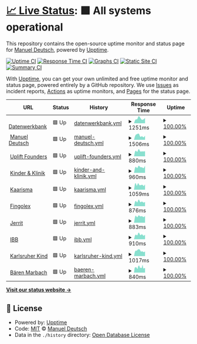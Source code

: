 # [📈 Live Status](https://manueldeutsch.github.io/upptime): <!--live status--> **🟩 All systems operational**

This repository contains the open-source uptime monitor and status page for [Manuel Deutsch](https://www.manuel-deutsch.de/?likes=github), powered by [Upptime](https://github.com/upptime/upptime).

[![Uptime CI](https://github.com/manueldeutsch/upptime/workflows/Uptime%20CI/badge.svg)](https://github.com/manueldeutsch/upptime/actions?query=workflow%3A%22Uptime+CI%22)
[![Response Time CI](https://github.com/manueldeutsch/upptime/workflows/Response%20Time%20CI/badge.svg)](https://github.com/manueldeutsch/upptime/actions?query=workflow%3A%22Response+Time+CI%22)
[![Graphs CI](https://github.com/manueldeutsch/upptime/workflows/Graphs%20CI/badge.svg)](https://github.com/manueldeutsch/upptime/actions?query=workflow%3A%22Graphs+CI%22)
[![Static Site CI](https://github.com/manueldeutsch/upptime/workflows/Static%20Site%20CI/badge.svg)](https://github.com/manueldeutsch/upptime/actions?query=workflow%3A%22Static+Site+CI%22)
[![Summary CI](https://github.com/manueldeutsch/upptime/workflows/Summary%20CI/badge.svg)](https://github.com/manueldeutsch/upptime/actions?query=workflow%3A%22Summary+CI%22)

With [Upptime](https://upptime.js.org), you can get your own unlimited and free uptime monitor and status page, powered entirely by a GitHub repository. We use [Issues](https://github.com/manueldeutsch/upptime/issues) as incident reports, [Actions](https://github.com/manueldeutsch/upptime/actions) as uptime monitors, and [Pages](https://manueldeutsch.github.io/upptime) for the status page.

<!--start: status pages-->
<!-- This summary is generated by Upptime (https://github.com/upptime/upptime) -->
<!-- Do not edit this manually, your changes will be overwritten -->
<!-- prettier-ignore -->
| URL | Status | History | Response Time | Uptime |
| --- | ------ | ------- | ------------- | ------ |
| <img alt="" src="https://icons.duckduckgo.com/ip3/www.datenwerkbank.de.ico" height="13"> [Datenwerkbank](https://www.datenwerkbank.de) | 🟩 Up | [datenwerkbank.yml](https://github.com/manueldeutsch/upptime/commits/HEAD/history/datenwerkbank.yml) | <details><summary><img alt="Response time graph" src="./graphs/datenwerkbank/response-time-week.png" height="20"> 1251ms</summary><br><a href="https://status.datenwerkbank.de/history/datenwerkbank"><img alt="Response time 1344" src="https://img.shields.io/endpoint?url=https%3A%2F%2Fraw.githubusercontent.com%2Fmanueldeutsch%2Fupptime%2FHEAD%2Fapi%2Fdatenwerkbank%2Fresponse-time.json"></a><br><a href="https://status.datenwerkbank.de/history/datenwerkbank"><img alt="24-hour response time 1725" src="https://img.shields.io/endpoint?url=https%3A%2F%2Fraw.githubusercontent.com%2Fmanueldeutsch%2Fupptime%2FHEAD%2Fapi%2Fdatenwerkbank%2Fresponse-time-day.json"></a><br><a href="https://status.datenwerkbank.de/history/datenwerkbank"><img alt="7-day response time 1251" src="https://img.shields.io/endpoint?url=https%3A%2F%2Fraw.githubusercontent.com%2Fmanueldeutsch%2Fupptime%2FHEAD%2Fapi%2Fdatenwerkbank%2Fresponse-time-week.json"></a><br><a href="https://status.datenwerkbank.de/history/datenwerkbank"><img alt="30-day response time 1031" src="https://img.shields.io/endpoint?url=https%3A%2F%2Fraw.githubusercontent.com%2Fmanueldeutsch%2Fupptime%2FHEAD%2Fapi%2Fdatenwerkbank%2Fresponse-time-month.json"></a><br><a href="https://status.datenwerkbank.de/history/datenwerkbank"><img alt="1-year response time 1417" src="https://img.shields.io/endpoint?url=https%3A%2F%2Fraw.githubusercontent.com%2Fmanueldeutsch%2Fupptime%2FHEAD%2Fapi%2Fdatenwerkbank%2Fresponse-time-year.json"></a></details> | <details><summary><a href="https://status.datenwerkbank.de/history/datenwerkbank">100.00%</a></summary><a href="https://status.datenwerkbank.de/history/datenwerkbank"><img alt="All-time uptime 99.81%" src="https://img.shields.io/endpoint?url=https%3A%2F%2Fraw.githubusercontent.com%2Fmanueldeutsch%2Fupptime%2FHEAD%2Fapi%2Fdatenwerkbank%2Fuptime.json"></a><br><a href="https://status.datenwerkbank.de/history/datenwerkbank"><img alt="24-hour uptime 100.00%" src="https://img.shields.io/endpoint?url=https%3A%2F%2Fraw.githubusercontent.com%2Fmanueldeutsch%2Fupptime%2FHEAD%2Fapi%2Fdatenwerkbank%2Fuptime-day.json"></a><br><a href="https://status.datenwerkbank.de/history/datenwerkbank"><img alt="7-day uptime 100.00%" src="https://img.shields.io/endpoint?url=https%3A%2F%2Fraw.githubusercontent.com%2Fmanueldeutsch%2Fupptime%2FHEAD%2Fapi%2Fdatenwerkbank%2Fuptime-week.json"></a><br><a href="https://status.datenwerkbank.de/history/datenwerkbank"><img alt="30-day uptime 100.00%" src="https://img.shields.io/endpoint?url=https%3A%2F%2Fraw.githubusercontent.com%2Fmanueldeutsch%2Fupptime%2FHEAD%2Fapi%2Fdatenwerkbank%2Fuptime-month.json"></a><br><a href="https://status.datenwerkbank.de/history/datenwerkbank"><img alt="1-year uptime 99.56%" src="https://img.shields.io/endpoint?url=https%3A%2F%2Fraw.githubusercontent.com%2Fmanueldeutsch%2Fupptime%2FHEAD%2Fapi%2Fdatenwerkbank%2Fuptime-year.json"></a></details>
| <img alt="" src="https://icons.duckduckgo.com/ip3/www.manuel-deutsch.de.ico" height="13"> [Manuel Deutsch](https://www.manuel-deutsch.de) | 🟩 Up | [manuel-deutsch.yml](https://github.com/manueldeutsch/upptime/commits/HEAD/history/manuel-deutsch.yml) | <details><summary><img alt="Response time graph" src="./graphs/manuel-deutsch/response-time-week.png" height="20"> 1506ms</summary><br><a href="https://status.datenwerkbank.de/history/manuel-deutsch"><img alt="Response time 1630" src="https://img.shields.io/endpoint?url=https%3A%2F%2Fraw.githubusercontent.com%2Fmanueldeutsch%2Fupptime%2FHEAD%2Fapi%2Fmanuel-deutsch%2Fresponse-time.json"></a><br><a href="https://status.datenwerkbank.de/history/manuel-deutsch"><img alt="24-hour response time 2287" src="https://img.shields.io/endpoint?url=https%3A%2F%2Fraw.githubusercontent.com%2Fmanueldeutsch%2Fupptime%2FHEAD%2Fapi%2Fmanuel-deutsch%2Fresponse-time-day.json"></a><br><a href="https://status.datenwerkbank.de/history/manuel-deutsch"><img alt="7-day response time 1506" src="https://img.shields.io/endpoint?url=https%3A%2F%2Fraw.githubusercontent.com%2Fmanueldeutsch%2Fupptime%2FHEAD%2Fapi%2Fmanuel-deutsch%2Fresponse-time-week.json"></a><br><a href="https://status.datenwerkbank.de/history/manuel-deutsch"><img alt="30-day response time 1400" src="https://img.shields.io/endpoint?url=https%3A%2F%2Fraw.githubusercontent.com%2Fmanueldeutsch%2Fupptime%2FHEAD%2Fapi%2Fmanuel-deutsch%2Fresponse-time-month.json"></a><br><a href="https://status.datenwerkbank.de/history/manuel-deutsch"><img alt="1-year response time 1630" src="https://img.shields.io/endpoint?url=https%3A%2F%2Fraw.githubusercontent.com%2Fmanueldeutsch%2Fupptime%2FHEAD%2Fapi%2Fmanuel-deutsch%2Fresponse-time-year.json"></a></details> | <details><summary><a href="https://status.datenwerkbank.de/history/manuel-deutsch">100.00%</a></summary><a href="https://status.datenwerkbank.de/history/manuel-deutsch"><img alt="All-time uptime 99.98%" src="https://img.shields.io/endpoint?url=https%3A%2F%2Fraw.githubusercontent.com%2Fmanueldeutsch%2Fupptime%2FHEAD%2Fapi%2Fmanuel-deutsch%2Fuptime.json"></a><br><a href="https://status.datenwerkbank.de/history/manuel-deutsch"><img alt="24-hour uptime 100.00%" src="https://img.shields.io/endpoint?url=https%3A%2F%2Fraw.githubusercontent.com%2Fmanueldeutsch%2Fupptime%2FHEAD%2Fapi%2Fmanuel-deutsch%2Fuptime-day.json"></a><br><a href="https://status.datenwerkbank.de/history/manuel-deutsch"><img alt="7-day uptime 100.00%" src="https://img.shields.io/endpoint?url=https%3A%2F%2Fraw.githubusercontent.com%2Fmanueldeutsch%2Fupptime%2FHEAD%2Fapi%2Fmanuel-deutsch%2Fuptime-week.json"></a><br><a href="https://status.datenwerkbank.de/history/manuel-deutsch"><img alt="30-day uptime 100.00%" src="https://img.shields.io/endpoint?url=https%3A%2F%2Fraw.githubusercontent.com%2Fmanueldeutsch%2Fupptime%2FHEAD%2Fapi%2Fmanuel-deutsch%2Fuptime-month.json"></a><br><a href="https://status.datenwerkbank.de/history/manuel-deutsch"><img alt="1-year uptime 99.98%" src="https://img.shields.io/endpoint?url=https%3A%2F%2Fraw.githubusercontent.com%2Fmanueldeutsch%2Fupptime%2FHEAD%2Fapi%2Fmanuel-deutsch%2Fuptime-year.json"></a></details>
| <img alt="" src="https://icons.duckduckgo.com/ip3/upliftfounders.com.ico" height="13"> [Uplift Founders](https://upliftfounders.com) | 🟩 Up | [uplift-founders.yml](https://github.com/manueldeutsch/upptime/commits/HEAD/history/uplift-founders.yml) | <details><summary><img alt="Response time graph" src="./graphs/uplift-founders/response-time-week.png" height="20"> 880ms</summary><br><a href="https://status.datenwerkbank.de/history/uplift-founders"><img alt="Response time 915" src="https://img.shields.io/endpoint?url=https%3A%2F%2Fraw.githubusercontent.com%2Fmanueldeutsch%2Fupptime%2FHEAD%2Fapi%2Fuplift-founders%2Fresponse-time.json"></a><br><a href="https://status.datenwerkbank.de/history/uplift-founders"><img alt="24-hour response time 1152" src="https://img.shields.io/endpoint?url=https%3A%2F%2Fraw.githubusercontent.com%2Fmanueldeutsch%2Fupptime%2FHEAD%2Fapi%2Fuplift-founders%2Fresponse-time-day.json"></a><br><a href="https://status.datenwerkbank.de/history/uplift-founders"><img alt="7-day response time 880" src="https://img.shields.io/endpoint?url=https%3A%2F%2Fraw.githubusercontent.com%2Fmanueldeutsch%2Fupptime%2FHEAD%2Fapi%2Fuplift-founders%2Fresponse-time-week.json"></a><br><a href="https://status.datenwerkbank.de/history/uplift-founders"><img alt="30-day response time 876" src="https://img.shields.io/endpoint?url=https%3A%2F%2Fraw.githubusercontent.com%2Fmanueldeutsch%2Fupptime%2FHEAD%2Fapi%2Fuplift-founders%2Fresponse-time-month.json"></a><br><a href="https://status.datenwerkbank.de/history/uplift-founders"><img alt="1-year response time 915" src="https://img.shields.io/endpoint?url=https%3A%2F%2Fraw.githubusercontent.com%2Fmanueldeutsch%2Fupptime%2FHEAD%2Fapi%2Fuplift-founders%2Fresponse-time-year.json"></a></details> | <details><summary><a href="https://status.datenwerkbank.de/history/uplift-founders">100.00%</a></summary><a href="https://status.datenwerkbank.de/history/uplift-founders"><img alt="All-time uptime 100.00%" src="https://img.shields.io/endpoint?url=https%3A%2F%2Fraw.githubusercontent.com%2Fmanueldeutsch%2Fupptime%2FHEAD%2Fapi%2Fuplift-founders%2Fuptime.json"></a><br><a href="https://status.datenwerkbank.de/history/uplift-founders"><img alt="24-hour uptime 100.00%" src="https://img.shields.io/endpoint?url=https%3A%2F%2Fraw.githubusercontent.com%2Fmanueldeutsch%2Fupptime%2FHEAD%2Fapi%2Fuplift-founders%2Fuptime-day.json"></a><br><a href="https://status.datenwerkbank.de/history/uplift-founders"><img alt="7-day uptime 100.00%" src="https://img.shields.io/endpoint?url=https%3A%2F%2Fraw.githubusercontent.com%2Fmanueldeutsch%2Fupptime%2FHEAD%2Fapi%2Fuplift-founders%2Fuptime-week.json"></a><br><a href="https://status.datenwerkbank.de/history/uplift-founders"><img alt="30-day uptime 100.00%" src="https://img.shields.io/endpoint?url=https%3A%2F%2Fraw.githubusercontent.com%2Fmanueldeutsch%2Fupptime%2FHEAD%2Fapi%2Fuplift-founders%2Fuptime-month.json"></a><br><a href="https://status.datenwerkbank.de/history/uplift-founders"><img alt="1-year uptime 100.00%" src="https://img.shields.io/endpoint?url=https%3A%2F%2Fraw.githubusercontent.com%2Fmanueldeutsch%2Fupptime%2FHEAD%2Fapi%2Fuplift-founders%2Fuptime-year.json"></a></details>
| <img alt="" src="https://icons.duckduckgo.com/ip3/www.kinder-und-klinik.de.ico" height="13"> [Kinder & Klinik](https://www.kinder-und-klinik.de) | 🟩 Up | [kinder-and-klinik.yml](https://github.com/manueldeutsch/upptime/commits/HEAD/history/kinder-and-klinik.yml) | <details><summary><img alt="Response time graph" src="./graphs/kinder-and-klinik/response-time-week.png" height="20"> 960ms</summary><br><a href="https://status.datenwerkbank.de/history/kinder-and-klinik"><img alt="Response time 889" src="https://img.shields.io/endpoint?url=https%3A%2F%2Fraw.githubusercontent.com%2Fmanueldeutsch%2Fupptime%2FHEAD%2Fapi%2Fkinder-and-klinik%2Fresponse-time.json"></a><br><a href="https://status.datenwerkbank.de/history/kinder-and-klinik"><img alt="24-hour response time 1154" src="https://img.shields.io/endpoint?url=https%3A%2F%2Fraw.githubusercontent.com%2Fmanueldeutsch%2Fupptime%2FHEAD%2Fapi%2Fkinder-and-klinik%2Fresponse-time-day.json"></a><br><a href="https://status.datenwerkbank.de/history/kinder-and-klinik"><img alt="7-day response time 960" src="https://img.shields.io/endpoint?url=https%3A%2F%2Fraw.githubusercontent.com%2Fmanueldeutsch%2Fupptime%2FHEAD%2Fapi%2Fkinder-and-klinik%2Fresponse-time-week.json"></a><br><a href="https://status.datenwerkbank.de/history/kinder-and-klinik"><img alt="30-day response time 904" src="https://img.shields.io/endpoint?url=https%3A%2F%2Fraw.githubusercontent.com%2Fmanueldeutsch%2Fupptime%2FHEAD%2Fapi%2Fkinder-and-klinik%2Fresponse-time-month.json"></a><br><a href="https://status.datenwerkbank.de/history/kinder-and-klinik"><img alt="1-year response time 889" src="https://img.shields.io/endpoint?url=https%3A%2F%2Fraw.githubusercontent.com%2Fmanueldeutsch%2Fupptime%2FHEAD%2Fapi%2Fkinder-and-klinik%2Fresponse-time-year.json"></a></details> | <details><summary><a href="https://status.datenwerkbank.de/history/kinder-and-klinik">100.00%</a></summary><a href="https://status.datenwerkbank.de/history/kinder-and-klinik"><img alt="All-time uptime 99.99%" src="https://img.shields.io/endpoint?url=https%3A%2F%2Fraw.githubusercontent.com%2Fmanueldeutsch%2Fupptime%2FHEAD%2Fapi%2Fkinder-and-klinik%2Fuptime.json"></a><br><a href="https://status.datenwerkbank.de/history/kinder-and-klinik"><img alt="24-hour uptime 100.00%" src="https://img.shields.io/endpoint?url=https%3A%2F%2Fraw.githubusercontent.com%2Fmanueldeutsch%2Fupptime%2FHEAD%2Fapi%2Fkinder-and-klinik%2Fuptime-day.json"></a><br><a href="https://status.datenwerkbank.de/history/kinder-and-klinik"><img alt="7-day uptime 100.00%" src="https://img.shields.io/endpoint?url=https%3A%2F%2Fraw.githubusercontent.com%2Fmanueldeutsch%2Fupptime%2FHEAD%2Fapi%2Fkinder-and-klinik%2Fuptime-week.json"></a><br><a href="https://status.datenwerkbank.de/history/kinder-and-klinik"><img alt="30-day uptime 100.00%" src="https://img.shields.io/endpoint?url=https%3A%2F%2Fraw.githubusercontent.com%2Fmanueldeutsch%2Fupptime%2FHEAD%2Fapi%2Fkinder-and-klinik%2Fuptime-month.json"></a><br><a href="https://status.datenwerkbank.de/history/kinder-and-klinik"><img alt="1-year uptime 99.99%" src="https://img.shields.io/endpoint?url=https%3A%2F%2Fraw.githubusercontent.com%2Fmanueldeutsch%2Fupptime%2FHEAD%2Fapi%2Fkinder-and-klinik%2Fuptime-year.json"></a></details>
| <img alt="" src="https://icons.duckduckgo.com/ip3/www.kaarisma.de.ico" height="13"> [Kaarisma](https://www.kaarisma.de) | 🟩 Up | [kaarisma.yml](https://github.com/manueldeutsch/upptime/commits/HEAD/history/kaarisma.yml) | <details><summary><img alt="Response time graph" src="./graphs/kaarisma/response-time-week.png" height="20"> 1059ms</summary><br><a href="https://status.datenwerkbank.de/history/kaarisma"><img alt="Response time 1287" src="https://img.shields.io/endpoint?url=https%3A%2F%2Fraw.githubusercontent.com%2Fmanueldeutsch%2Fupptime%2FHEAD%2Fapi%2Fkaarisma%2Fresponse-time.json"></a><br><a href="https://status.datenwerkbank.de/history/kaarisma"><img alt="24-hour response time 1365" src="https://img.shields.io/endpoint?url=https%3A%2F%2Fraw.githubusercontent.com%2Fmanueldeutsch%2Fupptime%2FHEAD%2Fapi%2Fkaarisma%2Fresponse-time-day.json"></a><br><a href="https://status.datenwerkbank.de/history/kaarisma"><img alt="7-day response time 1059" src="https://img.shields.io/endpoint?url=https%3A%2F%2Fraw.githubusercontent.com%2Fmanueldeutsch%2Fupptime%2FHEAD%2Fapi%2Fkaarisma%2Fresponse-time-week.json"></a><br><a href="https://status.datenwerkbank.de/history/kaarisma"><img alt="30-day response time 1075" src="https://img.shields.io/endpoint?url=https%3A%2F%2Fraw.githubusercontent.com%2Fmanueldeutsch%2Fupptime%2FHEAD%2Fapi%2Fkaarisma%2Fresponse-time-month.json"></a><br><a href="https://status.datenwerkbank.de/history/kaarisma"><img alt="1-year response time 1369" src="https://img.shields.io/endpoint?url=https%3A%2F%2Fraw.githubusercontent.com%2Fmanueldeutsch%2Fupptime%2FHEAD%2Fapi%2Fkaarisma%2Fresponse-time-year.json"></a></details> | <details><summary><a href="https://status.datenwerkbank.de/history/kaarisma">100.00%</a></summary><a href="https://status.datenwerkbank.de/history/kaarisma"><img alt="All-time uptime 95.81%" src="https://img.shields.io/endpoint?url=https%3A%2F%2Fraw.githubusercontent.com%2Fmanueldeutsch%2Fupptime%2FHEAD%2Fapi%2Fkaarisma%2Fuptime.json"></a><br><a href="https://status.datenwerkbank.de/history/kaarisma"><img alt="24-hour uptime 100.00%" src="https://img.shields.io/endpoint?url=https%3A%2F%2Fraw.githubusercontent.com%2Fmanueldeutsch%2Fupptime%2FHEAD%2Fapi%2Fkaarisma%2Fuptime-day.json"></a><br><a href="https://status.datenwerkbank.de/history/kaarisma"><img alt="7-day uptime 100.00%" src="https://img.shields.io/endpoint?url=https%3A%2F%2Fraw.githubusercontent.com%2Fmanueldeutsch%2Fupptime%2FHEAD%2Fapi%2Fkaarisma%2Fuptime-week.json"></a><br><a href="https://status.datenwerkbank.de/history/kaarisma"><img alt="30-day uptime 100.00%" src="https://img.shields.io/endpoint?url=https%3A%2F%2Fraw.githubusercontent.com%2Fmanueldeutsch%2Fupptime%2FHEAD%2Fapi%2Fkaarisma%2Fuptime-month.json"></a><br><a href="https://status.datenwerkbank.de/history/kaarisma"><img alt="1-year uptime 92.87%" src="https://img.shields.io/endpoint?url=https%3A%2F%2Fraw.githubusercontent.com%2Fmanueldeutsch%2Fupptime%2FHEAD%2Fapi%2Fkaarisma%2Fuptime-year.json"></a></details>
| <img alt="" src="https://icons.duckduckgo.com/ip3/fingolex.com.ico" height="13"> [Fingolex](https://fingolex.com) | 🟩 Up | [fingolex.yml](https://github.com/manueldeutsch/upptime/commits/HEAD/history/fingolex.yml) | <details><summary><img alt="Response time graph" src="./graphs/fingolex/response-time-week.png" height="20"> 876ms</summary><br><a href="https://status.datenwerkbank.de/history/fingolex"><img alt="Response time 952" src="https://img.shields.io/endpoint?url=https%3A%2F%2Fraw.githubusercontent.com%2Fmanueldeutsch%2Fupptime%2FHEAD%2Fapi%2Ffingolex%2Fresponse-time.json"></a><br><a href="https://status.datenwerkbank.de/history/fingolex"><img alt="24-hour response time 1087" src="https://img.shields.io/endpoint?url=https%3A%2F%2Fraw.githubusercontent.com%2Fmanueldeutsch%2Fupptime%2FHEAD%2Fapi%2Ffingolex%2Fresponse-time-day.json"></a><br><a href="https://status.datenwerkbank.de/history/fingolex"><img alt="7-day response time 876" src="https://img.shields.io/endpoint?url=https%3A%2F%2Fraw.githubusercontent.com%2Fmanueldeutsch%2Fupptime%2FHEAD%2Fapi%2Ffingolex%2Fresponse-time-week.json"></a><br><a href="https://status.datenwerkbank.de/history/fingolex"><img alt="30-day response time 889" src="https://img.shields.io/endpoint?url=https%3A%2F%2Fraw.githubusercontent.com%2Fmanueldeutsch%2Fupptime%2FHEAD%2Fapi%2Ffingolex%2Fresponse-time-month.json"></a><br><a href="https://status.datenwerkbank.de/history/fingolex"><img alt="1-year response time 952" src="https://img.shields.io/endpoint?url=https%3A%2F%2Fraw.githubusercontent.com%2Fmanueldeutsch%2Fupptime%2FHEAD%2Fapi%2Ffingolex%2Fresponse-time-year.json"></a></details> | <details><summary><a href="https://status.datenwerkbank.de/history/fingolex">100.00%</a></summary><a href="https://status.datenwerkbank.de/history/fingolex"><img alt="All-time uptime 100.00%" src="https://img.shields.io/endpoint?url=https%3A%2F%2Fraw.githubusercontent.com%2Fmanueldeutsch%2Fupptime%2FHEAD%2Fapi%2Ffingolex%2Fuptime.json"></a><br><a href="https://status.datenwerkbank.de/history/fingolex"><img alt="24-hour uptime 100.00%" src="https://img.shields.io/endpoint?url=https%3A%2F%2Fraw.githubusercontent.com%2Fmanueldeutsch%2Fupptime%2FHEAD%2Fapi%2Ffingolex%2Fuptime-day.json"></a><br><a href="https://status.datenwerkbank.de/history/fingolex"><img alt="7-day uptime 100.00%" src="https://img.shields.io/endpoint?url=https%3A%2F%2Fraw.githubusercontent.com%2Fmanueldeutsch%2Fupptime%2FHEAD%2Fapi%2Ffingolex%2Fuptime-week.json"></a><br><a href="https://status.datenwerkbank.de/history/fingolex"><img alt="30-day uptime 100.00%" src="https://img.shields.io/endpoint?url=https%3A%2F%2Fraw.githubusercontent.com%2Fmanueldeutsch%2Fupptime%2FHEAD%2Fapi%2Ffingolex%2Fuptime-month.json"></a><br><a href="https://status.datenwerkbank.de/history/fingolex"><img alt="1-year uptime 100.00%" src="https://img.shields.io/endpoint?url=https%3A%2F%2Fraw.githubusercontent.com%2Fmanueldeutsch%2Fupptime%2FHEAD%2Fapi%2Ffingolex%2Fuptime-year.json"></a></details>
| <img alt="" src="https://icons.duckduckgo.com/ip3/www.jerritpeinelt.com.ico" height="13"> [Jerrit](https://www.jerritpeinelt.com) | 🟩 Up | [jerrit.yml](https://github.com/manueldeutsch/upptime/commits/HEAD/history/jerrit.yml) | <details><summary><img alt="Response time graph" src="./graphs/jerrit/response-time-week.png" height="20"> 883ms</summary><br><a href="https://status.datenwerkbank.de/history/jerrit"><img alt="Response time 912" src="https://img.shields.io/endpoint?url=https%3A%2F%2Fraw.githubusercontent.com%2Fmanueldeutsch%2Fupptime%2FHEAD%2Fapi%2Fjerrit%2Fresponse-time.json"></a><br><a href="https://status.datenwerkbank.de/history/jerrit"><img alt="24-hour response time 1075" src="https://img.shields.io/endpoint?url=https%3A%2F%2Fraw.githubusercontent.com%2Fmanueldeutsch%2Fupptime%2FHEAD%2Fapi%2Fjerrit%2Fresponse-time-day.json"></a><br><a href="https://status.datenwerkbank.de/history/jerrit"><img alt="7-day response time 883" src="https://img.shields.io/endpoint?url=https%3A%2F%2Fraw.githubusercontent.com%2Fmanueldeutsch%2Fupptime%2FHEAD%2Fapi%2Fjerrit%2Fresponse-time-week.json"></a><br><a href="https://status.datenwerkbank.de/history/jerrit"><img alt="30-day response time 1027" src="https://img.shields.io/endpoint?url=https%3A%2F%2Fraw.githubusercontent.com%2Fmanueldeutsch%2Fupptime%2FHEAD%2Fapi%2Fjerrit%2Fresponse-time-month.json"></a><br><a href="https://status.datenwerkbank.de/history/jerrit"><img alt="1-year response time 912" src="https://img.shields.io/endpoint?url=https%3A%2F%2Fraw.githubusercontent.com%2Fmanueldeutsch%2Fupptime%2FHEAD%2Fapi%2Fjerrit%2Fresponse-time-year.json"></a></details> | <details><summary><a href="https://status.datenwerkbank.de/history/jerrit">100.00%</a></summary><a href="https://status.datenwerkbank.de/history/jerrit"><img alt="All-time uptime 100.00%" src="https://img.shields.io/endpoint?url=https%3A%2F%2Fraw.githubusercontent.com%2Fmanueldeutsch%2Fupptime%2FHEAD%2Fapi%2Fjerrit%2Fuptime.json"></a><br><a href="https://status.datenwerkbank.de/history/jerrit"><img alt="24-hour uptime 100.00%" src="https://img.shields.io/endpoint?url=https%3A%2F%2Fraw.githubusercontent.com%2Fmanueldeutsch%2Fupptime%2FHEAD%2Fapi%2Fjerrit%2Fuptime-day.json"></a><br><a href="https://status.datenwerkbank.de/history/jerrit"><img alt="7-day uptime 100.00%" src="https://img.shields.io/endpoint?url=https%3A%2F%2Fraw.githubusercontent.com%2Fmanueldeutsch%2Fupptime%2FHEAD%2Fapi%2Fjerrit%2Fuptime-week.json"></a><br><a href="https://status.datenwerkbank.de/history/jerrit"><img alt="30-day uptime 100.00%" src="https://img.shields.io/endpoint?url=https%3A%2F%2Fraw.githubusercontent.com%2Fmanueldeutsch%2Fupptime%2FHEAD%2Fapi%2Fjerrit%2Fuptime-month.json"></a><br><a href="https://status.datenwerkbank.de/history/jerrit"><img alt="1-year uptime 100.00%" src="https://img.shields.io/endpoint?url=https%3A%2F%2Fraw.githubusercontent.com%2Fmanueldeutsch%2Fupptime%2FHEAD%2Fapi%2Fjerrit%2Fuptime-year.json"></a></details>
| <img alt="" src="https://icons.duckduckgo.com/ip3/ibb-woern.de.ico" height="13"> [IBB](https://ibb-woern.de) | 🟩 Up | [ibb.yml](https://github.com/manueldeutsch/upptime/commits/HEAD/history/ibb.yml) | <details><summary><img alt="Response time graph" src="./graphs/ibb/response-time-week.png" height="20"> 910ms</summary><br><a href="https://status.datenwerkbank.de/history/ibb"><img alt="Response time 1048" src="https://img.shields.io/endpoint?url=https%3A%2F%2Fraw.githubusercontent.com%2Fmanueldeutsch%2Fupptime%2FHEAD%2Fapi%2Fibb%2Fresponse-time.json"></a><br><a href="https://status.datenwerkbank.de/history/ibb"><img alt="24-hour response time 1246" src="https://img.shields.io/endpoint?url=https%3A%2F%2Fraw.githubusercontent.com%2Fmanueldeutsch%2Fupptime%2FHEAD%2Fapi%2Fibb%2Fresponse-time-day.json"></a><br><a href="https://status.datenwerkbank.de/history/ibb"><img alt="7-day response time 910" src="https://img.shields.io/endpoint?url=https%3A%2F%2Fraw.githubusercontent.com%2Fmanueldeutsch%2Fupptime%2FHEAD%2Fapi%2Fibb%2Fresponse-time-week.json"></a><br><a href="https://status.datenwerkbank.de/history/ibb"><img alt="30-day response time 917" src="https://img.shields.io/endpoint?url=https%3A%2F%2Fraw.githubusercontent.com%2Fmanueldeutsch%2Fupptime%2FHEAD%2Fapi%2Fibb%2Fresponse-time-month.json"></a><br><a href="https://status.datenwerkbank.de/history/ibb"><img alt="1-year response time 1048" src="https://img.shields.io/endpoint?url=https%3A%2F%2Fraw.githubusercontent.com%2Fmanueldeutsch%2Fupptime%2FHEAD%2Fapi%2Fibb%2Fresponse-time-year.json"></a></details> | <details><summary><a href="https://status.datenwerkbank.de/history/ibb">100.00%</a></summary><a href="https://status.datenwerkbank.de/history/ibb"><img alt="All-time uptime 99.97%" src="https://img.shields.io/endpoint?url=https%3A%2F%2Fraw.githubusercontent.com%2Fmanueldeutsch%2Fupptime%2FHEAD%2Fapi%2Fibb%2Fuptime.json"></a><br><a href="https://status.datenwerkbank.de/history/ibb"><img alt="24-hour uptime 100.00%" src="https://img.shields.io/endpoint?url=https%3A%2F%2Fraw.githubusercontent.com%2Fmanueldeutsch%2Fupptime%2FHEAD%2Fapi%2Fibb%2Fuptime-day.json"></a><br><a href="https://status.datenwerkbank.de/history/ibb"><img alt="7-day uptime 100.00%" src="https://img.shields.io/endpoint?url=https%3A%2F%2Fraw.githubusercontent.com%2Fmanueldeutsch%2Fupptime%2FHEAD%2Fapi%2Fibb%2Fuptime-week.json"></a><br><a href="https://status.datenwerkbank.de/history/ibb"><img alt="30-day uptime 100.00%" src="https://img.shields.io/endpoint?url=https%3A%2F%2Fraw.githubusercontent.com%2Fmanueldeutsch%2Fupptime%2FHEAD%2Fapi%2Fibb%2Fuptime-month.json"></a><br><a href="https://status.datenwerkbank.de/history/ibb"><img alt="1-year uptime 99.97%" src="https://img.shields.io/endpoint?url=https%3A%2F%2Fraw.githubusercontent.com%2Fmanueldeutsch%2Fupptime%2FHEAD%2Fapi%2Fibb%2Fuptime-year.json"></a></details>
| <img alt="" src="https://icons.duckduckgo.com/ip3/www.karlsruher-kind.de.ico" height="13"> [Karlsruher Kind](https://www.karlsruher-kind.de) | 🟩 Up | [karlsruher-kind.yml](https://github.com/manueldeutsch/upptime/commits/HEAD/history/karlsruher-kind.yml) | <details><summary><img alt="Response time graph" src="./graphs/karlsruher-kind/response-time-week.png" height="20"> 1017ms</summary><br><a href="https://status.datenwerkbank.de/history/karlsruher-kind"><img alt="Response time 1962" src="https://img.shields.io/endpoint?url=https%3A%2F%2Fraw.githubusercontent.com%2Fmanueldeutsch%2Fupptime%2FHEAD%2Fapi%2Fkarlsruher-kind%2Fresponse-time.json"></a><br><a href="https://status.datenwerkbank.de/history/karlsruher-kind"><img alt="24-hour response time 1237" src="https://img.shields.io/endpoint?url=https%3A%2F%2Fraw.githubusercontent.com%2Fmanueldeutsch%2Fupptime%2FHEAD%2Fapi%2Fkarlsruher-kind%2Fresponse-time-day.json"></a><br><a href="https://status.datenwerkbank.de/history/karlsruher-kind"><img alt="7-day response time 1017" src="https://img.shields.io/endpoint?url=https%3A%2F%2Fraw.githubusercontent.com%2Fmanueldeutsch%2Fupptime%2FHEAD%2Fapi%2Fkarlsruher-kind%2Fresponse-time-week.json"></a><br><a href="https://status.datenwerkbank.de/history/karlsruher-kind"><img alt="30-day response time 1080" src="https://img.shields.io/endpoint?url=https%3A%2F%2Fraw.githubusercontent.com%2Fmanueldeutsch%2Fupptime%2FHEAD%2Fapi%2Fkarlsruher-kind%2Fresponse-time-month.json"></a><br><a href="https://status.datenwerkbank.de/history/karlsruher-kind"><img alt="1-year response time 1611" src="https://img.shields.io/endpoint?url=https%3A%2F%2Fraw.githubusercontent.com%2Fmanueldeutsch%2Fupptime%2FHEAD%2Fapi%2Fkarlsruher-kind%2Fresponse-time-year.json"></a></details> | <details><summary><a href="https://status.datenwerkbank.de/history/karlsruher-kind">100.00%</a></summary><a href="https://status.datenwerkbank.de/history/karlsruher-kind"><img alt="All-time uptime 99.91%" src="https://img.shields.io/endpoint?url=https%3A%2F%2Fraw.githubusercontent.com%2Fmanueldeutsch%2Fupptime%2FHEAD%2Fapi%2Fkarlsruher-kind%2Fuptime.json"></a><br><a href="https://status.datenwerkbank.de/history/karlsruher-kind"><img alt="24-hour uptime 100.00%" src="https://img.shields.io/endpoint?url=https%3A%2F%2Fraw.githubusercontent.com%2Fmanueldeutsch%2Fupptime%2FHEAD%2Fapi%2Fkarlsruher-kind%2Fuptime-day.json"></a><br><a href="https://status.datenwerkbank.de/history/karlsruher-kind"><img alt="7-day uptime 100.00%" src="https://img.shields.io/endpoint?url=https%3A%2F%2Fraw.githubusercontent.com%2Fmanueldeutsch%2Fupptime%2FHEAD%2Fapi%2Fkarlsruher-kind%2Fuptime-week.json"></a><br><a href="https://status.datenwerkbank.de/history/karlsruher-kind"><img alt="30-day uptime 100.00%" src="https://img.shields.io/endpoint?url=https%3A%2F%2Fraw.githubusercontent.com%2Fmanueldeutsch%2Fupptime%2FHEAD%2Fapi%2Fkarlsruher-kind%2Fuptime-month.json"></a><br><a href="https://status.datenwerkbank.de/history/karlsruher-kind"><img alt="1-year uptime 99.94%" src="https://img.shields.io/endpoint?url=https%3A%2F%2Fraw.githubusercontent.com%2Fmanueldeutsch%2Fupptime%2FHEAD%2Fapi%2Fkarlsruher-kind%2Fuptime-year.json"></a></details>
| <img alt="" src="https://icons.duckduckgo.com/ip3/www.baeren-marbach.de.ico" height="13"> [Bären Marbach](https://www.baeren-marbach.de) | 🟩 Up | [baeren-marbach.yml](https://github.com/manueldeutsch/upptime/commits/HEAD/history/baeren-marbach.yml) | <details><summary><img alt="Response time graph" src="./graphs/baeren-marbach/response-time-week.png" height="20"> 840ms</summary><br><a href="https://status.datenwerkbank.de/history/baeren-marbach"><img alt="Response time 1129" src="https://img.shields.io/endpoint?url=https%3A%2F%2Fraw.githubusercontent.com%2Fmanueldeutsch%2Fupptime%2FHEAD%2Fapi%2Fbaeren-marbach%2Fresponse-time.json"></a><br><a href="https://status.datenwerkbank.de/history/baeren-marbach"><img alt="24-hour response time 949" src="https://img.shields.io/endpoint?url=https%3A%2F%2Fraw.githubusercontent.com%2Fmanueldeutsch%2Fupptime%2FHEAD%2Fapi%2Fbaeren-marbach%2Fresponse-time-day.json"></a><br><a href="https://status.datenwerkbank.de/history/baeren-marbach"><img alt="7-day response time 840" src="https://img.shields.io/endpoint?url=https%3A%2F%2Fraw.githubusercontent.com%2Fmanueldeutsch%2Fupptime%2FHEAD%2Fapi%2Fbaeren-marbach%2Fresponse-time-week.json"></a><br><a href="https://status.datenwerkbank.de/history/baeren-marbach"><img alt="30-day response time 780" src="https://img.shields.io/endpoint?url=https%3A%2F%2Fraw.githubusercontent.com%2Fmanueldeutsch%2Fupptime%2FHEAD%2Fapi%2Fbaeren-marbach%2Fresponse-time-month.json"></a><br><a href="https://status.datenwerkbank.de/history/baeren-marbach"><img alt="1-year response time 1129" src="https://img.shields.io/endpoint?url=https%3A%2F%2Fraw.githubusercontent.com%2Fmanueldeutsch%2Fupptime%2FHEAD%2Fapi%2Fbaeren-marbach%2Fresponse-time-year.json"></a></details> | <details><summary><a href="https://status.datenwerkbank.de/history/baeren-marbach">100.00%</a></summary><a href="https://status.datenwerkbank.de/history/baeren-marbach"><img alt="All-time uptime 99.89%" src="https://img.shields.io/endpoint?url=https%3A%2F%2Fraw.githubusercontent.com%2Fmanueldeutsch%2Fupptime%2FHEAD%2Fapi%2Fbaeren-marbach%2Fuptime.json"></a><br><a href="https://status.datenwerkbank.de/history/baeren-marbach"><img alt="24-hour uptime 100.00%" src="https://img.shields.io/endpoint?url=https%3A%2F%2Fraw.githubusercontent.com%2Fmanueldeutsch%2Fupptime%2FHEAD%2Fapi%2Fbaeren-marbach%2Fuptime-day.json"></a><br><a href="https://status.datenwerkbank.de/history/baeren-marbach"><img alt="7-day uptime 100.00%" src="https://img.shields.io/endpoint?url=https%3A%2F%2Fraw.githubusercontent.com%2Fmanueldeutsch%2Fupptime%2FHEAD%2Fapi%2Fbaeren-marbach%2Fuptime-week.json"></a><br><a href="https://status.datenwerkbank.de/history/baeren-marbach"><img alt="30-day uptime 99.92%" src="https://img.shields.io/endpoint?url=https%3A%2F%2Fraw.githubusercontent.com%2Fmanueldeutsch%2Fupptime%2FHEAD%2Fapi%2Fbaeren-marbach%2Fuptime-month.json"></a><br><a href="https://status.datenwerkbank.de/history/baeren-marbach"><img alt="1-year uptime 99.89%" src="https://img.shields.io/endpoint?url=https%3A%2F%2Fraw.githubusercontent.com%2Fmanueldeutsch%2Fupptime%2FHEAD%2Fapi%2Fbaeren-marbach%2Fuptime-year.json"></a></details>

<!--end: status pages-->

[**Visit our status website →**](https://manueldeutsch.github.io/upptime)

## 📄 License

- Powered by: [Upptime](https://github.com/upptime/upptime)
- Code: [MIT](./LICENSE) © [Manuel Deutsch](https://www.manuel-deutsch.de/?likes=github)
- Data in the `./history` directory: [Open Database License](https://opendatacommons.org/licenses/odbl/1-0/)
